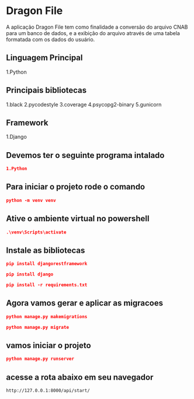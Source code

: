 # Dragon File

A aplicação Dragon File tem como finalidade a conversão do arquivo CNAB para um banco de dados, e a exibição do arquivo através de uma tabela formatada com os dados do usuário.

## Linguagem Principal

1.Python

## Principais bibliotecas

1.black
2.pycodestyle
3.coverage
4.psycopg2-binary
5.gunicorn

## Framework

1.Django

## Devemos ter o seguinte programa intalado

```json
1.Python
```

## Para iniciar o projeto rode o comando

```json
python -m venv venv
```

## Ative o ambiente virtual no powershell

```json
.\venv\Scripts\activate
```

## Instale as bibliotecas

```json
pip install djangorestframework
```

```json
pip install django
```

```json
pip install -r requirements.txt
```

## Agora vamos gerar e aplicar as migracoes

```json
python manage.py makemigrations
```

```json
python manage.py migrate
```

## vamos iniciar o projeto

```json
python manage.py runserver
```

## acesse a rota abaixo em seu navegador

```link
http://127.0.0.1:8000/api/start/
```

